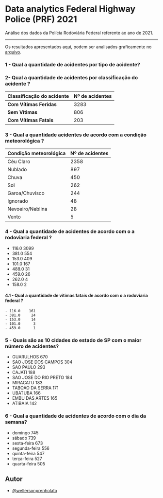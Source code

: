 # Data analytics Federal Highway Police (PRF) 2021
Análise dos dados da Polícia Rodoviária Federal referente ao ano de 2021.

--- 
Os resultados apresentados aqui, podem ser analisados graficamente no [arquivo](https://github.com/WellersonPrenholato/data-analytics-PRF-2021/blob/main/PRF_2021.ipynb).


### 1 - Qual a quantidade de acidentes por tipo de acidente?

### 2- Qual a quantidade de acidentes por classificação do acidente ?

| Classificação do acidente   | Nº de acidentes       |
| :---------- | :--------- |
|**Com Vítimas Feridas**    |3283|
|**Sem Vítimas**             |806|
|**Com Vítimas Fatais**      |203|
  
### 3 - Qual a quantidade acidentes de acordo com a condição meteorológica ?

| Condição meteorológica    | Nº de acidentes |
| :---------- | :--------- |
|Céu Claro           |2358|
|Nublado              |897|
|Chuva                |450|
|Sol                  |262|
|Garoa/Chuvisco       |244|
|Ignorado              |48|
|Nevoeiro/Neblina      |28|
|Vento                  |5|

### 4 - Qual a quantidade de acidentes de acordo com o a rodoviaria federal ?
  - 116.0    3099
  - 381.0     554
  - 153.0     409
  - 101.0     167
  - 488.0      31
  - 459.0      26
  - 262.0       4
  - 158.0       2
  
  #### 4.1 - Qual a quantidade de vítimas fatais de acordo com o a rodoviaria federal ?
    - 116.0    161
    - 381.0     24
    - 153.0     14
    - 101.0      3
    - 459.0      1
    
 ### 5 - Quais são as 10 cidades do estado de SP com o maior número de acidentes?
  - GUARULHOS                670
  - SAO JOSE DOS CAMPOS      304
  - SAO PAULO                293
  - CAJATI                   188
  - SAO JOSE DO RIO PRETO    184
  - MIRACATU                 183
  - TABOAO DA SERRA          171
  - UBATUBA                  166
  - EMBU DAS ARTES           165
  - ATIBAIA                  142
  
 ### 6 - Qual a quantidade de acidentes de acordo com o dia da semana?
  - domingo          745
  - sábado           739
  - sexta-feira      673
  - segunda-feira    556
  - quinta-feira     547
  - terça-feira      527
  - quarta-feira     505
 
 ## Autor

- [@wellersonprenholato](https://github.com/WellersonPrenholato)
